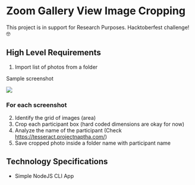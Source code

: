 # Zoom Gallery View Image Cropping
This project is in support for Research Purposes. Hacktoberfest challenge! 🤓

## High Level Requirements

1. Import list of photos from a folder

Sample screenshot

<img src="https://github.com/chamathpali/zoom-gallery-view-cropping/raw/main/zoom.png">

### For each screenshot 

2. Identify the grid of images (area)
3. Crop each participant box (hard coded dimensions are okay for now)
4. Analyze the name of the participant (Check https://tesseract.projectnaptha.com/)
5. Save cropped photo inside a folder name with participant name


## Technology Specifications
- Simple NodeJS CLI App
